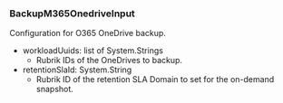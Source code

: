 ### BackupM365OnedriveInput
Configuration for O365 OneDrive backup.

- workloadUuids: list of System.Strings
  - Rubrik IDs of the OneDrives to backup.
- retentionSlaId: System.String
  - Rubrik ID of the retention SLA Domain to set for the on-demand snapshot.
